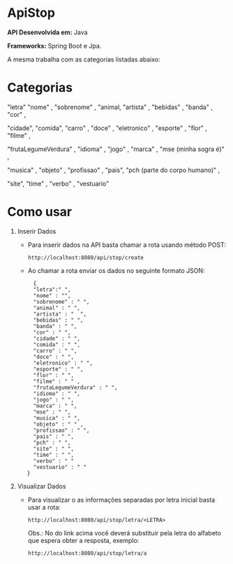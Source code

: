 # ApiStop

**API Desenvolvida em:**  Java 

**Frameworks:**           Spring Boot e Jpa.

A mesma trabalha com as categorias listadas abaixo:


# Categorias
"letra"
"nome" ,
"sobrenome" ,
"animal,
"artista" ,
"bebidas" ,
"banda" ,
"cor" ,

"cidade",
"comida",
"carro" ,
"doce" ,
"eletronico" ,
"esporte" ,
"flor" ,
"filme" ,

"frutaLegumeVerdura" ,
"idioma" ,
"jogo" ,
"marca" ,
"mse (minha sogra é)" ,

"musica" ,
"objeto"  ,
"profissao" ,
"pais",
"pch (parte do corpo humano)" ,

"site",
"time" ,
"verbo" ,
"vestuario" 

# Como usar

1. Inserir Dados

    - Para inserir dados na API basta chamar a rota usando método POST: 
      ```
      http://localhost:8080/api/stop/create
      ```
    - Ao chamar a rota enviar os dados no seguinte formato JSON:
     ```
          {
          "letra":" ",
          "nome" : "",
          "sobrenome" : " ",
          "animal" : " ",
          "artista" : "  ",
          "bebidas" : " ",
          "banda" : " ",
          "cor" : " ",
          "cidade" : " ",
          "comida" : " ",
          "carro" : " ",
          "doce" : " ",
          "eletronico" : " ",
          "esporte" : " ",
          "flor" : " ",
          "filme" : " " ,
          "frutaLegumeVerdura" : " ",
          "idioma" : " ",
          "jogo" : " ",
          "marca" : " ",
          "mse" : " ",
          "musica" : " ",
          "objeto" : " " ,
          "profissao" : " ",
          "pais" : " ",
          "pch" : " ",
          "site" : " ",
          "time" : " ",
          "verbo" : " "
          "vestuario" : " "
        }
    ```
    
2. Visualizar Dados

   - Para visualizar o as informações separadas por letra inicial basta usar a rota:
      ```
      http://localhost:8080/api/stop/letra/<LETRA>
      ```
      Obs.: No <LETRA> do link acima você deverá substituir pela letra do alfabeto que espera obter a resposta, exemplo:
      ```
      http://localhost:8080/api/stop/letra/a
      ```
